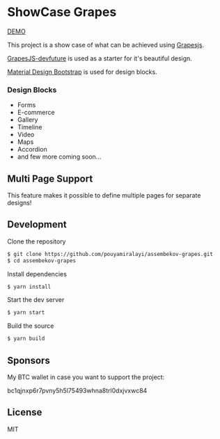 # ShowCase Grapes

[DEMO](https://elastic-clarke-e20fec.netlify.com/)

This project is a show case of what can be achieved using [Grapesjs](https://github.com/artf/grapesjs).

[GrapesJS-devfuture](https://github.com/GoodPHP/GrapesJS-devfuture) is used as a starter for it's beautiful design.

[Material Design Bootstrap](https://mdbootstrap.com/) is used for design blocks.

### Design Blocks
- Forms
- E-commerce
- Gallery
- Timeline
- Video
- Maps
- Accordion
- and few more coming soon...

## Multi Page Support
This feature makes it possible to define multiple pages for separate designs!

## Development

Clone the repository

```sh
$ git clone https://github.com/pouyamiralayi/assembekov-grapes.git
$ cd assembekov-grapes
```

Install dependencies

```sh
$ yarn install
```

Start the dev server

```sh
$ yarn start
```

Build the source

```sh
$ yarn build
```

## Sponsors

My BTC wallet in case you want to support the project:

bc1qjnxp6r7pvny5h5l75493whna8trl0dxjvxwc84



## License

MIT
